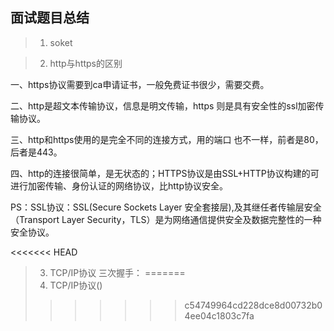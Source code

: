 ## 面试题目总结

> 1. soket

> 2. http与https的区别

一、https协议需要到ca申请证书，一般免费证书很少，需要交费。

二、http是超文本传输协议，信息是明文传输，https 则是具有安全性的ssl加密传输协议。

三、http和https使用的是完全不同的连接方式，用的端口
也不一样，前者是80，后者是443。

四、http的连接很简单，是无状态的；HTTPS协议是由SSL+HTTP协议构建的可进行加密传输、身份认证的网络协议，比http协议安全。

PS：SSL协议：SSL(Secure Sockets Layer 安全套接层),及其继任者传输层安全（Transport Layer Security，TLS）是为网络通信提供安全及数据完整性的一种安全协议。

<<<<<<< HEAD
> 3. TCP/IP协议
三次握手：
=======
> 3. TCP/IP协议()
>>>>>>> c54749964cd228dce8d00732b04ee04c1803c7fa

